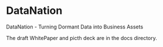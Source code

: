 # DataNation
DataNation - Turning Dormant Data into Business Assets

The draft WhitePaper and picth deck are in the docs directory. 
